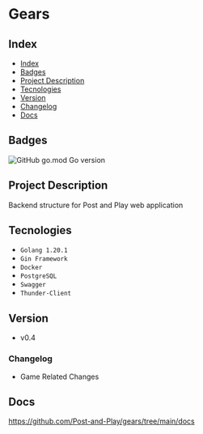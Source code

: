 # Gears

## Index

* [Index](#index)
* [Badges](#badges)
* [Project Description](#project-description)
* [Tecnologies](#tecnologies)
* [Version](#version)
* [Changelog](#tecnologies)
* [Docs](#docs)

## Badges

![GitHub go.mod Go version](https://img.shields.io/github/go-mod/go-version/Post-and-Play/gears)

## Project Description

Backend structure for Post and Play web application

## Tecnologies

* ``Golang 1.20.1``
* ``Gin Framework``
* ``Docker``
* ``PostgreSQL``
* ``Swagger``
* ``Thunder-Client``

## Version

* v0.4

### Changelog

* Game Related Changes

## Docs

<https://github.com/Post-and-Play/gears/tree/main/docs>
